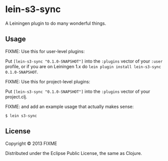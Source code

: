 # lein-s3-sync

A Leiningen plugin to do many wonderful things.

## Usage

FIXME: Use this for user-level plugins:

Put `[lein-s3-sync "0.1.0-SNAPSHOT"]` into the `:plugins` vector of your
`:user` profile, or if you are on Leiningen 1.x do `lein plugin install
lein-s3-sync 0.1.0-SNAPSHOT`.

FIXME: Use this for project-level plugins:

Put `[lein-s3-sync "0.1.0-SNAPSHOT"]` into the `:plugins` vector of your project.clj.

FIXME: and add an example usage that actually makes sense:

    $ lein s3-sync

## License

Copyright © 2013 FIXME

Distributed under the Eclipse Public License, the same as Clojure.
